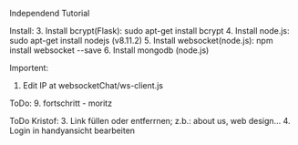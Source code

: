 Independend Tutorial

Install:
3. Install bcrypt(Flask):       sudo apt-get install bcrypt
4. Install node.js:             sudo apt-get install nodejs (v8.11.2)
5. Install websocket(node.js):  npm install websocket --save
6. Install mongodb (node.js)

Importent:
1. Edit IP at websocketChat/ws-client.js

ToDo:
9. fortschritt - moritz

ToDo Kristof:
3. Link füllen oder entferrnen; z.b.: about us, web design...
4. Login in handyansicht bearbeiten